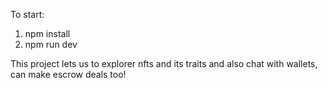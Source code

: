 To start:
1. npm install
2. npm run dev


This project lets us to explorer nfts and its traits and also chat with wallets, can make escrow deals too!

